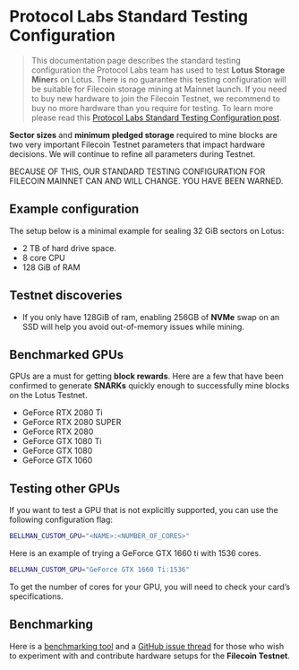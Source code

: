 # Protocol Labs Standard Testing Configuration

> This documentation page describes the standard testing configuration the Protocol Labs team has used to test **Lotus Storage Miner**s on Lotus. There is no guarantee this testing configuration will be suitable for Filecoin storage mining at Mainnet launch. If you need to buy new hardware to join the Filecoin Testnet, we recommend to buy no more hardware than you require for testing. To learn more please read this [Protocol Labs Standard Testing Configuration post](https://filecoin.io/blog/filecoin-testnet-mining/).

**Sector sizes** and **minimum pledged storage** required to mine blocks are two very important Filecoin Testnet parameters that impact hardware decisions. We will continue to refine all parameters during Testnet. 

BECAUSE OF THIS, OUR STANDARD TESTING CONFIGURATION FOR FILECOIN MAINNET CAN AND WILL CHANGE. YOU HAVE BEEN WARNED.

## Example configuration

The setup below is a minimal example for sealing 32 GiB sectors on Lotus:

* 2 TB of hard drive space.
* 8 core CPU
* 128 GiB of RAM

## Testnet discoveries

* If you only have 128GiB of ram, enabling 256GB of **NVMe** swap on an SSD will help you avoid out-of-memory issues while mining.

## Benchmarked GPUs

GPUs are a must for getting **block rewards**. Here are a few that have been confirmed to generate **SNARKs** quickly enough to successfully mine blocks on the Lotus Testnet.

* GeForce RTX 2080 Ti
* GeForce RTX 2080 SUPER
* GeForce RTX 2080
* GeForce GTX 1080 Ti
* GeForce GTX 1080
* GeForce GTX 1060

## Testing other GPUs

If you want to test a GPU that is not explicitly supported, you can use the following configuration flag:

```sh
BELLMAN_CUSTOM_GPU="<NAME>:<NUMBER_OF_CORES>"
```

Here is an example of trying a GeForce GTX 1660 ti with 1536 cores.

```sh
BELLMAN_CUSTOM_GPU="GeForce GTX 1660 Ti:1536"
```

To get the number of cores for your GPU, you will need to check your card’s specifications.

## Benchmarking

Here is a [benchmarking tool](https://github.com/filecoin-project/lotus/tree/testnet-staging/cmd/lotus-bench) and a [GitHub issue thread](https://github.com/filecoin-project/lotus/issues/694) for those who wish to experiment with and contribute hardware setups for the **Filecoin Testnet**.
